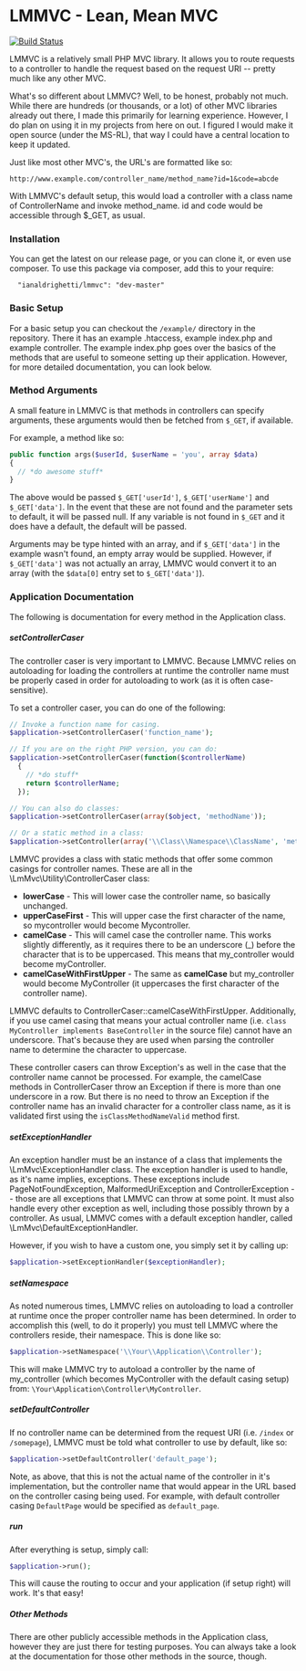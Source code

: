 # LMMVC - Lean, Mean MVC

[![Build Status](https://travis-ci.org/ianaldrighetti/lmmvc.svg?branch=master)](https://travis-ci.org/ianaldrighetti/lmmvc)


LMMVC is a relatively small PHP MVC library. It allows you to route requests to a controller to handle the request based on the request URI -- pretty much like any other MVC. 

What's so different about LMMVC? Well, to be honest, probably not much. While there are hundreds (or thousands, or a lot) of other MVC libraries already out there, I made this primarily for learning experience. However, I do plan on using it in my projects from here on out. I figured I would make it open source (under the MS-RL), that way I could have a central location to keep it updated.

Just like most other MVC's, the URL's are formatted like so:
```
http://www.example.com/controller_name/method_name?id=1&code=abcde
```

With LMMVC's default setup, this would load a controller with a class name of ControllerName and invoke method_name. id and code would be accessible through $_GET, as usual.

### Installation
You can get the latest on our release page, or you can clone it, or even use composer. To use this package via composer, add this to your require:

```
  "ianaldrighetti/lmmvc": "dev-master"
```

### Basic Setup
For a basic setup you can checkout the ```/example/``` directory in the repository. There it has an example .htaccess, example index.php and example controller. The example index.php goes over the basics of the methods that are useful to someone setting up their application. However, for more detailed documentation, you can look below.

### Method Arguments
A small feature in LMMVC is that methods in controllers can specify arguments, these arguments would then be fetched from ```$_GET```, if available.

For example, a method like so:
```php
public function args($userId, $userName = 'you', array $data)
{
  // *do awesome stuff*
}
```

The above would be passed ```$_GET['userId']```, ```$_GET['userName']``` and ```$_GET['data']```. In the event that these are not found and the parameter sets to default, it will be passed null. If any variable is not found in ```$_GET``` and it does have a default, the default will be passed.

Arguments may be type hinted with an array, and if ```$_GET['data']``` in the example wasn't found, an empty array would be supplied. However, if ```$_GET['data']``` was not actually an array, LMMVC would convert it to an array (with the ```$data[0]``` entry set to ```$_GET['data']```).

### Application Documentation
The following is documentation for every method in the Application class.

##### setControllerCaser

The controller caser is very important to LMMVC. Because LMMVC relies on autoloading for loading the controllers at runtime the controller name must be properly cased in order for autoloading to work (as it is often case-sensitive).

To set a controller caser, you can do one of the following:
```php
// Invoke a function name for casing.
$application->setControllerCaser('function_name');

// If you are on the right PHP version, you can do:
$application->setControllerCaser(function($controllerName)
  {
    // *do stuff*
    return $controllerName;
  });

// You can also do classes:
$application->setControllerCaser(array($object, 'methodName'));

// Or a static method in a class:
$application->setController(array('\\Class\\Namespace\\ClassName', 'methodName'));
```

LMMVC provides a class with static methods that offer some common casings for controller names. These are all in the \LmMvc\Utility\ControllerCaser class:
  - **lowerCase** - This will lower case the controller name, so basically unchanged.
  - **upperCaseFirst** - This will upper case the first character of the name, so mycontroller would become Mycontroller.
  - **camelCase** - This will camel case the controller name. This works slightly differently, as it requires there to be an underscore (_) before the character that is to be uppercased. This means that my_controller would become myController.
  - **camelCaseWithFirstUpper** - The same as **camelCase** but my_controller would become MyController (it uppercases the first character of the controller name).

LMMVC defaults to ControllerCaser::camelCaseWithFirstUpper. Additionally, if you use camel casing that means your actual controller name (i.e. ```class MyController implements BaseController``` in the source file) cannot have an underscore. That's because they are used when parsing the controller name to determine the character to uppercase.

These controller casers can throw Exception's as well in the case that the controller name cannot be processed. For example, the camelCase methods in ControllerCaser throw an Exception if there is more than one underscore in a row. But there is no need to throw an Exception if the controller name has an invalid character for a controller class name, as it is validated first using the ```isClassMethodNameValid``` method first.

##### setExceptionHandler

An exception handler must be an instance of a class that implements the \LmMvc\ExceptionHandler class. The exception handler is used to handle, as it's name implies, exceptions. These exceptions include PageNotFoundException, MalformedUriException and ControllerException -- those are all exceptions that LMMVC can throw at some point. It must also handle every other exception as well, including those possibly thrown by a controller. As usual, LMMVC comes with a default exception handler, called \LmMvc\DefaultExceptionHandler.

However, if you wish to have a custom one, you simply set it by calling up:
```php
$application->setExceptionHandler($exceptionHandler);
```

##### setNamespace

As noted numerous times, LMMVC relies on autoloading to load a controller at runtime once the proper controller name has been determined. In order to accomplish this (well, to do it properly) you must tell LMMVC where the controllers reside, their namespace. This is done like so:
```php
$application->setNamespace('\\Your\\Application\\Controller');
```

This will make LMMVC try to autoload a controller by the name of my_controller (which becomes MyController with the default casing setup) from: ```\Your\Application\Controller\MyController```.

##### setDefaultController

If no controller name can be determined from the request URI (i.e. ```/index``` or ```/somepage```), LMMVC must be told what controller to use by default, like so:
```php
$application->setDefaultController('default_page');
```

Note, as above, that this is not the actual name of the controller in it's implementation, but the controller name that would appear in the URL based on the controller casing being used. For example, with default controller casing ```DefaultPage``` would be specified as ```default_page```.

##### run

After everything is setup, simply call:
```php
$application->run();
```

This will cause the routing to occur and your application (if setup right) will work. It's that easy!

##### Other Methods
There are other publicly accessible methods in the Application class, however they are just there for testing purposes. You can always take a look at the documentation for those other methods in the source, though.
